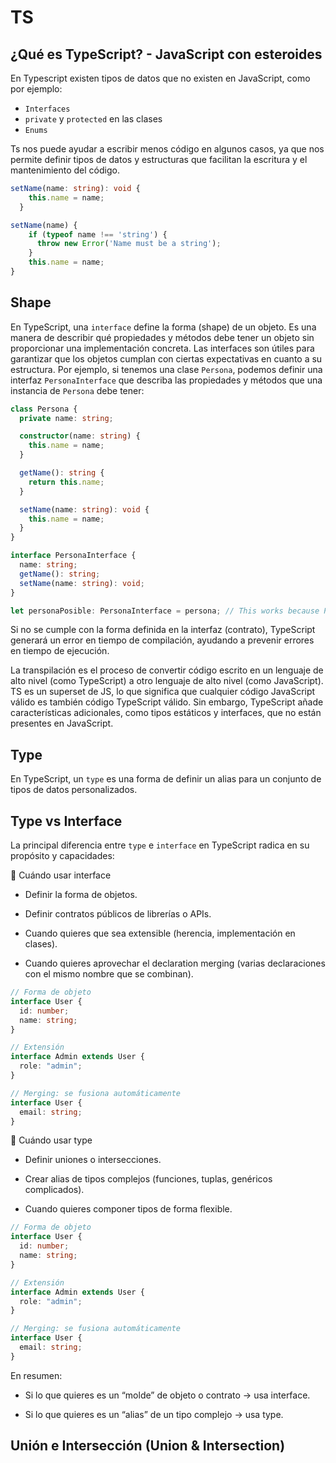 # TS

## ¿Qué es TypeScript? - JavaScript con esteroides

En Typescript existen tipos de datos que no existen en JavaScript, como por ejemplo:

- `Interfaces`
- `private` y `protected` en las clases
- `Enums`

Ts nos puede ayudar a escribir menos código en algunos casos, ya que nos permite definir tipos de datos y estructuras que facilitan la escritura y el mantenimiento del código.

```typescript
setName(name: string): void {
    this.name = name;
  }
```

```js
setName(name) {
    if (typeof name !== 'string') {
      throw new Error('Name must be a string');
    }
    this.name = name;
}
```

## Shape

En TypeScript, una `interface` define la forma (shape) de un objeto. Es una manera de describir qué propiedades y métodos debe tener un objeto sin proporcionar una implementación concreta. Las interfaces son útiles para garantizar que los objetos cumplan con ciertas expectativas en cuanto a su estructura.
Por ejemplo, si tenemos una clase `Persona`, podemos definir una interfaz `PersonaInterface` que describa las propiedades y métodos que una instancia de `Persona` debe tener:

```typescript
class Persona {
  private name: string;

  constructor(name: string) {
    this.name = name;
  }

  getName(): string {
    return this.name;
  }

  setName(name: string): void {
    this.name = name;
  }
}
```

```typescript
interface PersonaInterface {
  name: string;
  getName(): string;
  setName(name: string): void;
}
```

```typescript
let personaPosible: PersonaInterface = persona; // This works because Persona implements PersonaInterface and has the same shape
```

Si no se cumple con la forma definida en la interfaz (contrato), TypeScript generará un error en tiempo de compilación, ayudando a prevenir errores en tiempo de ejecución.

La transpilación es el proceso de convertir código escrito en un lenguaje de alto nivel (como TypeScript) a otro lenguaje de alto nivel (como JavaScript). TS es un superset de JS, lo que significa que cualquier código JavaScript válido es también código TypeScript válido. Sin embargo, TypeScript añade características adicionales, como tipos estáticos y interfaces, que no están presentes en JavaScript.

## Type

En TypeScript, un `type` es una forma de definir un alias para un conjunto de tipos de datos personalizados.

## Type vs Interface

La principal diferencia entre `type` e `interface` en TypeScript radica en su propósito y capacidades:

🔹 Cuándo usar interface

- Definir la forma de objetos.

- Definir contratos públicos de librerías o APIs.

- Cuando quieres que sea extensible (herencia, implementación en clases).

- Cuando quieres aprovechar el declaration merging (varias declaraciones con el mismo nombre que se combinan).

```typescript
// Forma de objeto
interface User {
  id: number;
  name: string;
}

// Extensión
interface Admin extends User {
  role: "admin";
}

// Merging: se fusiona automáticamente
interface User {
  email: string;
}
```

🔹 Cuándo usar type

- Definir uniones o intersecciones.

- Crear alias de tipos complejos (funciones, tuplas, genéricos complicados).

- Cuando quieres componer tipos de forma flexible.

```typescript
// Forma de objeto
interface User {
  id: number;
  name: string;
}

// Extensión
interface Admin extends User {
  role: "admin";
}

// Merging: se fusiona automáticamente
interface User {
  email: string;
}
```

En resumen:

- Si lo que quieres es un “molde” de objeto o contrato → usa interface.

- Si lo que quieres es un “alias” de un tipo complejo → usa type.

## Unión e Intersección (Union & Intersection)

